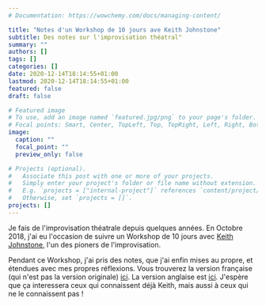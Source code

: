 ```yaml
---
# Documentation: https://wowchemy.com/docs/managing-content/

title: "Notes d'un Workshop de 10 jours ave Keith Johnstone"
subtitle: Des notes sur l'improvisation théatral"
summary: ""
authors: []
tags: []
categories: []
date: 2020-12-14T18:14:55+01:00
lastmod: 2020-12-14T18:14:55+01:00
featured: false
draft: false

# Featured image
# To use, add an image named `featured.jpg/png` to your page's folder.
# Focal points: Smart, Center, TopLeft, Top, TopRight, Left, Right, BottomLeft, Bottom, BottomRight.
image:
  caption: ""
  focal_point: ""
  preview_only: false

# Projects (optional).
#   Associate this post with one or more of your projects.
#   Simply enter your project's folder or file name without extension.
#   E.g. `projects = ["internal-project"]` references `content/project/deep-learning/index.md`.
#   Otherwise, set `projects = []`.
projects: []
---
```

Je fais de l'improvisation théatrale depuis quelques années. En Octobre 2018, j'ai eu l'occasion de suivre un Workshop de 10 jours avec [Keith Johnstone](https://www.keithjohnstone.com/), l'un des pioners de l'improvisation.

Pendant ce Workshop, j'ai pris des notes, que j'ai enfin mises au propre, et étendues avec mes propres réflexions. Vous trouverez la version française (qui n'est pas la version originale) [ici](keith_vf.pdf). La version anglaise est [ici](keith.pdf). J'espère que ça interessera ceux qui connaissent déjà Keith, mais aussi à ceux qui ne le connaissent pas !

